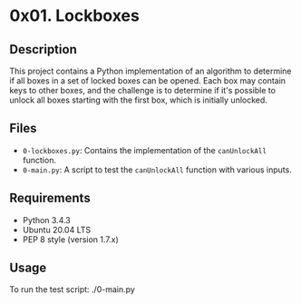 # 0x01. Lockboxes

## Description
This project contains a Python implementation of an algorithm to determine if all boxes in a set of locked boxes can be opened. Each box may contain keys to other boxes, and the challenge is to determine if it's possible to unlock all boxes starting with the first box, which is initially unlocked.

## Files
- `0-lockboxes.py`: Contains the implementation of the `canUnlockAll` function.
- `0-main.py`: A script to test the `canUnlockAll` function with various inputs.

## Requirements
- Python 3.4.3
- Ubuntu 20.04 LTS
- PEP 8 style (version 1.7.x)

## Usage
To run the test script:
./0-main.py
